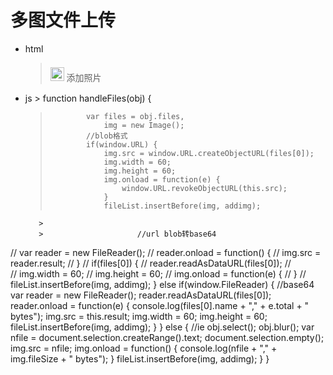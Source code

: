 # 多图文件上传
* html 
   > <div id="fileList" class="flex flex-box flex-row flex-start flex-wrap">
  > 			<div id="addimg" class="flex flex-column flex-centerss addimg-div">
  > 			<img src="../image/add.png" style="width: 22px;height: 22px;padding-top: 7px;margin-bottom: 5px;">
  > 			<span class="addimg-title">添加照片</span>
  > 			</div>
  > 		</div>
  > 		<input type="file" id="fileElem" data-validate="fileElem" data-describedby="fileElem-description" multiple accept="image/*" onchange="handleFiles(this)" style="display: none">
 * js
          >        function handleFiles(obj) {
	  > 			var files = obj.files,
	  > 				img = new Image();
	  > 			//blob格式
	  > 			if(window.URL) {
	  > 				img.src = window.URL.createObjectURL(files[0]);
	  > 				img.width = 60;
	  > 				img.height = 60;
	  > 				img.onload = function(e) {
	  > 					window.URL.revokeObjectURL(this.src);
	  > 				}
	  > 				fileList.insertBefore(img, addimg);
          > 
          > 					//url blob转base64
//   					var reader = new FileReader();
//	 				reader.onload = function() {
//				img.src = reader.result;
//			 		}
//					if(files[0]) {
//	 				reader.readAsDataURL(files[0]);
//	  		
//					img.width = 60;
//			 		img.height = 60;
//	 				img.onload = function(e) {
//					}
//					fileList.insertBefore(img, addimg);
				} else if(window.FileReader) {
					//base64
					var reader = new FileReader();
					reader.readAsDataURL(files[0]);
					reader.onload = function(e) {
						console.log(files[0].name + "," + e.total + " bytes");
						img.src = this.result;
						img.width = 60;
						img.height = 60;
						fileList.insertBefore(img, addimg);
					}
				} else {
					//ie
					obj.select();
					obj.blur();
					var nfile = document.selection.createRange().text;
					document.selection.empty();
					img.src = nfile;
					img.onload = function() {
						console.log(nfile + "," + img.fileSize + " bytes");
					}
					fileList.insertBefore(img, addimg);
				}
			}
			
			

